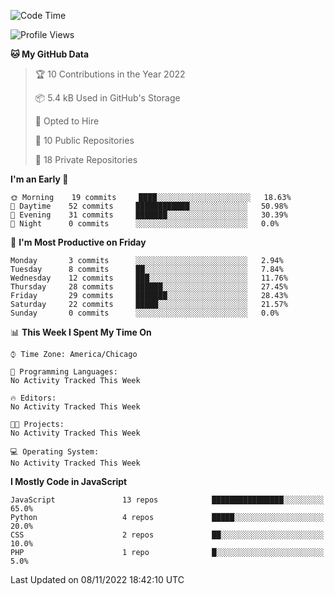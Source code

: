 <!--START_SECTION:waka-->
![Code Time](http://img.shields.io/badge/Code%20Time-17%20mins-blue)

![Profile Views](http://img.shields.io/badge/Profile%20Views-0-blue)

**🐱 My GitHub Data** 

> 🏆 10 Contributions in the Year 2022
 > 
> 📦 5.4 kB Used in GitHub's Storage 
 > 
> 💼 Opted to Hire
 > 
> 📜 10 Public Repositories 
 > 
> 🔑 18 Private Repositories  
 > 
**I'm an Early 🐤** 

```text
🌞 Morning    19 commits     ████░░░░░░░░░░░░░░░░░░░░░   18.63% 
🌆 Daytime    52 commits     ████████████░░░░░░░░░░░░░   50.98% 
🌃 Evening    31 commits     ███████░░░░░░░░░░░░░░░░░░   30.39% 
🌙 Night      0 commits      ░░░░░░░░░░░░░░░░░░░░░░░░░   0.0%

```
📅 **I'm Most Productive on Friday** 

```text
Monday       3 commits      ░░░░░░░░░░░░░░░░░░░░░░░░░   2.94% 
Tuesday      8 commits      ██░░░░░░░░░░░░░░░░░░░░░░░   7.84% 
Wednesday    12 commits     ███░░░░░░░░░░░░░░░░░░░░░░   11.76% 
Thursday     28 commits     ██████░░░░░░░░░░░░░░░░░░░   27.45% 
Friday       29 commits     ███████░░░░░░░░░░░░░░░░░░   28.43% 
Saturday     22 commits     █████░░░░░░░░░░░░░░░░░░░░   21.57% 
Sunday       0 commits      ░░░░░░░░░░░░░░░░░░░░░░░░░   0.0%

```


📊 **This Week I Spent My Time On** 

```text
⌚︎ Time Zone: America/Chicago

💬 Programming Languages: 
No Activity Tracked This Week

🔥 Editors: 
No Activity Tracked This Week

🐱‍💻 Projects: 
No Activity Tracked This Week

💻 Operating System: 
No Activity Tracked This Week

```

**I Mostly Code in JavaScript** 

```text
JavaScript               13 repos            ████████████████░░░░░░░░░   65.0% 
Python                   4 repos             █████░░░░░░░░░░░░░░░░░░░░   20.0% 
CSS                      2 repos             ██░░░░░░░░░░░░░░░░░░░░░░░   10.0% 
PHP                      1 repo              █░░░░░░░░░░░░░░░░░░░░░░░░   5.0%

```



 Last Updated on 08/11/2022 18:42:10 UTC
<!--END_SECTION:waka-->
